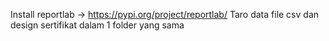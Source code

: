 Install reportlab -> https://pypi.org/project/reportlab/
Taro data file csv dan design sertifikat dalam 1 folder yang sama

